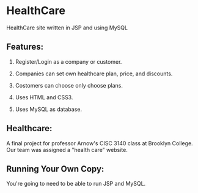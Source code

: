 HealthCare
==========

HealthCare site written in JSP and  using MySQL

Features:
---

1) Register/Login as a company or customer.

2) Companies can set own healthcare plan, price, and discounts.

3) Costomers can choose only choose plans.

4) Uses HTML and CSS3.

5) Uses MySQL as database. 



Healthcare:
---

A final project for professor Arnow's CISC 3140 class at Brooklyn College. Our team was assigned a "health care" website.


Running Your Own Copy:
---

You're going to need to be able to run JSP and MySQL.

